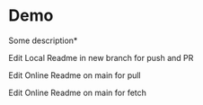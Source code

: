 # Demo

Some description*

Edit Local Readme in new branch for push and PR

Edit Online Readme on main for pull

Edit Online Readme on main for fetch
